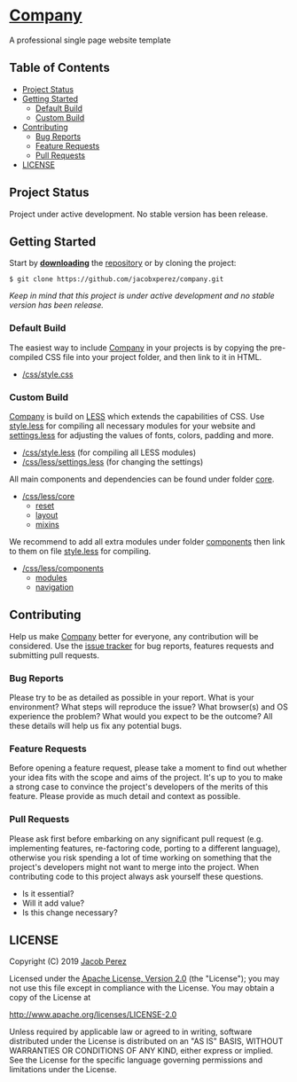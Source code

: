 # [Company](https://jacobxperez.github.io/company/)

A professional single page website template

## Table of Contents

* [Project Status](#project-status)
* [Getting Started](#getting-started)
	* [Default Build](#default-build)
	* [Custom Build](#custom-build)
* [Contributing](#contributing)
	* [Bug Reports](#bug-reports)
	* [Feature Requests](#feature-requests)
	* [Pull Requests](#pull-requests)
* [LICENSE](#license)

## Project Status

Project under active development. No stable version has been release.

## Getting Started

Start by **[downloading](https://github.com/jacobxperez/company/archive/master.zip)** the [repository](https://github.com/jacobxperez/company) or by cloning the project:

	$ git clone https://github.com/jacobxperez/company.git

*Keep in mind that this project is under active development and no stable version has been release.*

### Default Build

The easiest way to include [Company](https://jacobxperez.github.io/company/) in your projects is by copying the pre-compiled CSS file into your project folder, and then link to it in HTML.

* [/css/style.css](https://github.com/jacobxperez/company/blob/master/css/style.css)

### Custom Build

[Company](https://jacobxperez.github.io/company/) is build on [LESS](http://lesscss.org/) which extends the capabilities of CSS. Use [style.less](https://github.com/jacobxperez/company/blob/master/css/style.less) for compiling all necessary modules for your website and [settings.less](https://github.com/jacobxperez/company/blob/master/css/less/settings.less) for adjusting the values of fonts, colors, padding and more.

* [/css/style.less](https://github.com/jacobxperez/company/blob/master/css/style.less) (for compiling all LESS modules)
* [/css/less/settings.less](https://github.com/jacobxperez/company/blob/master/css/less/settings.less) (for changing the settings)

All main components and dependencies can be found under folder [core](https://github.com/jacobxperez/company/tree/master/css/less/core).

* [/css/less/core](https://github.com/jacobxperez/company/tree/master/css/less/core)
	* [reset](https://github.com/jacobxperez/company/tree/master/css/less/core/reset)
	* [layout](https://github.com/jacobxperez/company/tree/master/css/less/core/layout)
	* [mixins](https://github.com/jacobxperez/company/tree/master/css/less/core/mixins)

We recommend to add all extra modules under folder [components](https://github.com/jacobxperez/company/tree/master/css/less/components) then link to them on file [style.less](https://github.com/jacobxperez/company/blob/master/css/style.less) for compiling.

* [/css/less/components](https://github.com/jacobxperez/company/tree/master/css/less/components)
	* [modules](https://github.com/jacobxperez/company/tree/master/css/less/components/modules)
	* [navigation](https://github.com/jacobxperez/company/tree/master/css/less/components/navigation)

## Contributing

Help us make [Company](https://jacobxperez.github.io/company/) better for everyone, any contribution will be considered. Use the [issue tracker](https://github.com/jacobxperez/company/issues) for bug reports, features requests and submitting pull requests.

### Bug Reports

Please try to be as detailed as possible in your report. What is your environment? What steps will reproduce the issue? What browser(s) and OS experience the problem? What would you expect to be the outcome? All these details will help us fix any potential bugs.

### Feature Requests

Before opening a feature request, please take a moment to find out whether your idea fits with the scope and aims of the project. It's up to you to make a strong case to convince the project's developers of the merits of this feature. Please provide as much detail and context as possible.

### Pull Requests

Please ask first before embarking on any significant pull request (e.g. implementing features, re-factoring code, porting to a different language), otherwise you risk spending a lot of time working on something that the project's developers might not want to merge into the project. When contributing code to this project always ask yourself these questions.

* Is it essential?
* Will it add value?
* Is this change necessary?

## LICENSE

Copyright (C) 2019 [Jacob Perez](https://github.com/jacobxperez)

Licensed under the [Apache License, Version 2.0](http://www.apache.org/licenses/LICENSE-2.0) (the "License");
you may not use this file except in compliance with the License.
You may obtain a copy of the License at

http://www.apache.org/licenses/LICENSE-2.0

Unless required by applicable law or agreed to in writing, software
distributed under the License is distributed on an "AS IS" BASIS,
WITHOUT WARRANTIES OR CONDITIONS OF ANY KIND, either express or implied.
See the License for the specific language governing permissions and
limitations under the License.
